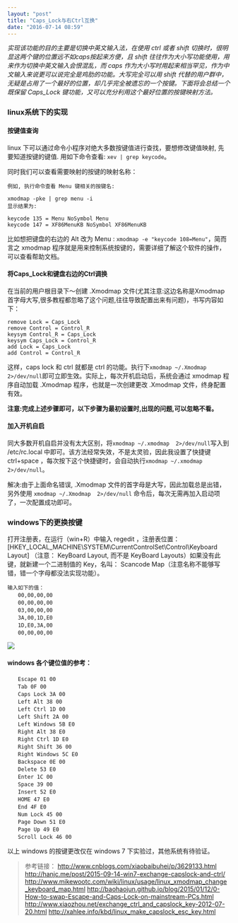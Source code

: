 ```yaml
---
layout: "post"
title: "Caps_Lock与右Ctrl互换"
date: "2016-07-14 08:59"
---
```


*实现该功能的目的主要是切换中英文输入法，在使用 ctrl 或者 shift 切换时，很明显这两个键的位置远不如caps按起来方便，且 shift 往往作为大小写功能使用，用来作为切换中英文输入会恨混乱，而 caps 作为大小写时用起来相当罕见，作为中文输入来说更可以说完全是鸡肋的功能。大写完全可以用 shift 代替的用户群中，无疑是占用了一个最好的位置，却几乎完全被遗忘的一个按键。下面将会总结一个既保留 Caps_Lock 键功能，又可以充分利用这个最好位置的按键映射方法。*

### linux系统下的实现

#### 按键值查询

linux 下可以通过命令小程序对绝大多数按键值进行查找，要想修改键值映射, 先要知道按键的键值. 用如下命令查看: `xev | grep keycode`。

同时我们可以查看需要映射的按键的映射名称：

```
例如, 执行命令查看 Menu 键相关的按键名:

xmodmap -pke | grep menu -i
显示结果为:

keycode 135 = Menu NoSymbol Menu
keycode 147 = XF86MenuKB NoSymbol XF86MenuKB

```

比如想把键盘的右边的 Alt 改为 Menu : `xmodmap -e "keycode 108=Menu"`，简而言之 xmodmap 程序就是用来控制系统按键的，需要详细了解这个软件的操作，可以查看帮助文档。

<!-- more -->


#### 将Caps_Lock和键盘右边的Ctrl调换
在当前的用户根目录下～创建 .Xmodmap 文件(尤其注意:这边名称是Xmodmap首字母大写,很多教程都忽略了这个问题,往往导致配置出来有问题)，书写内容如下：

```
remove Lock = Caps_Lock
remove Control = Control_R
keysym Control_R = Caps_Lock
keysym Caps_Lock = Control_R
add Lock = Caps_Lock
add Control = Control_R
```

这样，caps lock 和 ctrl 就都是 ctrl 的功能。执行下`xmodmap ~/.Xmodmap  2>/dev/null`即可立即生效。实际上，每次开机启动后，系统会通过 xmodmap 程序自动加载 .Xmodmap 程序，也就是一次创建更改 .Xmodmap 文件，终身配置有效。

**注意:完成上述步骤即可，以下步骤为最初设置时,出现的问题,可以忽略不看。**

#### 加入开机自启
同大多数开机自启并没有太大区别，将`xmodmap ~/.xmodmap  2>/dev/null`写入到 /etc/rc.local 中即可。该方法经常失效，不是太灵验，因此我设置了快捷键 ctrl+space ，每次按下这个快捷键时，会自动执行`xmodmap ~/.xmodmap  2>/dev/null`。

解决:由于上面命名错误, .Xmodmap 文件的首字母是大写，因此加载总是出错，另外使用 `xmodmap ~/.Xmodmap  2>/dev/null` 命令后，每次无需再加入启动项了，一次配置成功即可。


### windows下的更换按键

打开注册表，在运行（win+R）中输入 regedit ，注册表位置：[HKEY_LOCAL_MACHINE\SYSTEM\CurrentControlSet\Control\Keyboard Layout]  （注意： KeyBoard Layout, 而不是 KeyBoard Layouts）如果没有此键，就新建一个二进制值的 Key，名叫： Scancode Map（注意名称不能够写错，错一个字母都没法实现功能）。

```
输入如下的值：
　　00,00,00,00
　　00,00,00,00
　　03,00,00,00
　　3A,00,1D,E0
　　1D,E0,3A,00
　　00,00,00,00
```

![](https://github.com/noparkinghere/noparkinghere.github.io/raw/master/_pic/2016-07-14-Caps_Lock%E4%B8%8E%E5%8F%B3Ctrl%E4%BA%92%E6%8D%A2/BaiduShurufa_2016-8-10_14-5-24.png)

#### windows 各个键位值的参考：

```
　　Escape 01 00
　　Tab 0F 00
　　Caps Lock 3A 00
　　Left Alt 38 00
　　Left Ctrl 1D 00
　　Left Shift 2A 00
　　Left Windows 5B E0
　　Right Alt 38 E0
　　Right Ctrl 1D E0
　　Right Shift 36 00
　　Right Windows 5C E0
　　Backspace 0E 00
　　Delete 53 E0
　　Enter 1C 00
　　Space 39 00
　　Insert 52 E0
　　HOME 47 E0
　　End 4F E0
　　Num Lock 45 00
　　Page Down 51 E0
　　Page Up 49 E0
　　Scroll Lock 46 00
```

以上 windows 的按键更改仅在 windows 7 下实验过，其他系统有待验证。



> 参考链接：
> http://www.cnblogs.com/xiaobaibuhei/p/3629133.html
> http://hanjc.me/post/2015-09-14-win7-exchange-capslock-and-ctrl/
> http://www.mikewootc.com/wiki/linux/usage/linux_xmodmap_change_keyboard_map.html
> http://baohaojun.github.io/blog/2015/01/12/0-How-to-swap-Escape-and-Caps-Lock-on-mainstream-PCs.html
> http://www.xiaozhou.net/exchange_ctrl_and_capslock_key-2012-07-20.html
> http://xahlee.info/kbd/linux_make_capslock_esc_key.html
